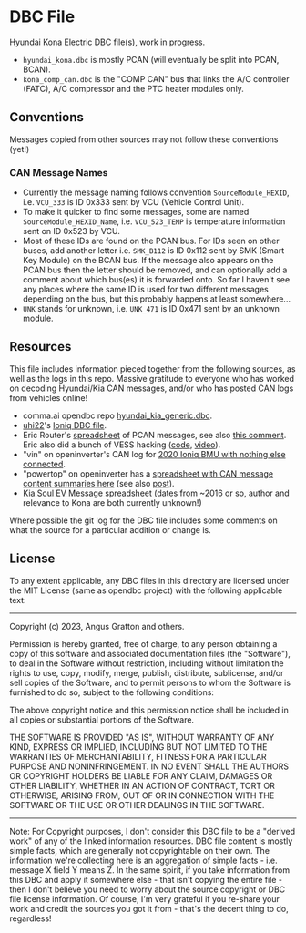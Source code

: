 # DBC File

Hyundai Kona Electric DBC file(s), work in progress.

* `hyundai_kona.dbc` is mostly PCAN (will eventually be split into PCAN, BCAN).
* `kona_comp_can.dbc` is the "COMP CAN" bus that links the A/C controller (FATC), A/C compressor and the PTC heater modules only.

## Conventions

Messages copied from other sources may not follow these conventions (yet!)

### CAN Message Names

* Currently the message naming follows convention `SourceModule_HEXID`, i.e. `VCU_333` is ID 0x333 sent by VCU (Vehicle Control Unit).
* To make it quicker to find some messages, some are named `SourceModule_HEXID_Name`, i.e. `VCU_523_TEMP` is temperature information sent on ID 0x523 by VCU.
* Most of these IDs are found on the PCAN bus. For IDs seen on other buses, add another letter i.e. `SMK_B112` is ID 0x112 sent by SMK (Smart Key Module) on the BCAN bus. If the message also appears on the PCAN bus then the letter should be removed, and can optionally add a comment about which bus(es) it is forwarded onto. So far I haven't see any places where the same ID is used for two different messages depending on the bus, but this probably happens at least somewhere...
* `UNK` stands for unknown, i.e. `UNK_471` is ID 0x471 sent by an unknown module.

## Resources

This file includes information pieced together from the following sources, as well as the logs in this repo. Massive gratitude to everyone who has worked on decoding Hyundai/Kia CAN messages, and/or who has posted CAN logs from vehicles online!

* comma.ai opendbc repo [hyundai_kia_generic.dbc](https://github.com/commaai/opendbc/blob/master/hyundai_kia_generic.dbc).
* [uhi22](https://openinverter.org/forum/memberlist.php?mode=viewprofile&u=1960)'s [Ioniq DBC file](https://github.com/uhi22/IoniqMotorCAN/tree/master/Traces).
* Eric Router's [spreadsheet](https://docs.google.com/spreadsheets/d/1nDxmM4uLwufTUaGpi_X94d79ptCv5niia4NZ-SJZmJ8/edit#gid=0) of PCAN messages, see also [this comment](https://www.reddit.com/r/CarHacking/comments/llooxp/comment/gnr0prk/). Eric also did a bunch of VESS hacking ([code](https://github.com/ereuter/vess), [video](https://www.youtube.com/watch?v=OLT1aKdpYhs)).
* "vin" on openinverter's CAN log for [2020 Ioniq BMU with nothing else connected](https://openinverter.org/forum/viewtopic.php?p=45544#p45544).
* "powertop" on openinverter has a [spreadsheet with CAN message content summaries here](https://docs.google.com/spreadsheets/d/1dbOT9I-Aj7lU7yCiJDpXERjYRVOL_M1Tm2QFgmyYt4Y/edit#gid=0) (see also [post](https://openinverter.org/forum/viewtopic.php?p=54257#p54257)).
* [Kia Soul EV Message spreadsheet](https://docs.google.com/spreadsheets/d/1YYlZ-IcTQlz-LzaYkHO-7a4SFM8QYs2BGNXiSU5_EwI/edit#gid=0) (dates from ~2016 or so, author and relevance to Kona are both currently unknown!)

Where possible the git log for the DBC file includes some comments on what the source for a particular addition or change is.

## License

To any extent applicable, any DBC files in this directory are licensed under the MIT License (same as opendbc project) with the following applicable text:

---

Copyright (c) 2023, Angus Gratton and others.

Permission is hereby granted, free of charge, to any person obtaining a copy of this software and associated documentation files (the "Software"), to deal in the Software without restriction, including without limitation the rights to use, copy, modify, merge, publish, distribute, sublicense, and/or sell copies of the Software, and to permit persons to whom the Software is furnished to do so, subject to the following conditions:

The above copyright notice and this permission notice shall be included in all copies or substantial portions of the Software.

THE SOFTWARE IS PROVIDED "AS IS", WITHOUT WARRANTY OF ANY KIND, EXPRESS OR IMPLIED, INCLUDING BUT NOT LIMITED TO THE WARRANTIES OF MERCHANTABILITY, FITNESS FOR A PARTICULAR PURPOSE AND NONINFRINGEMENT. IN NO EVENT SHALL THE AUTHORS OR COPYRIGHT HOLDERS BE LIABLE FOR ANY CLAIM, DAMAGES OR OTHER LIABILITY, WHETHER IN AN ACTION OF CONTRACT, TORT OR OTHERWISE, ARISING FROM, OUT OF OR IN CONNECTION WITH THE SOFTWARE OR THE USE OR OTHER DEALINGS IN THE SOFTWARE.

---

Note: For Copyright purposes, I don't consider this DBC file to be a "derived work" of any of the linked information resources. DBC file content is mostly simple facts, which are generally not copyrightable on their own. The information we're collecting here is an aggregation of simple facts  - i.e. message X field Y means Z. In the same spirit, if you take information from this DBC and apply it somewhere else - that isn't copying the entire file - then I don't believe you need to worry about the source copyright or DBC file license information. Of course, I'm very grateful if you re-share your work and credit the sources you got it from - that's the decent thing to do, regardless!

